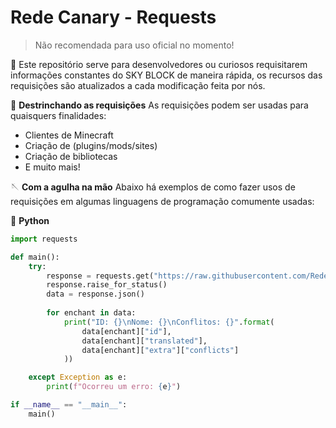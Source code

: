 # Rede Canary - Requests
> Não recomendada para uso oficial no momento!

🧩 Este repositório serve para desenvolvedores ou curiosos requisitarem informações constantes do SKY BLOCK de maneira rápida,
os recursos das requisições são atualizados a cada modificação feita por nós.

🧶 **Destrinchando as requisições**
As requisições podem ser usadas para quaisquers finalidades:
  - Clientes de Minecraft
  - Criação de (plugins/mods/sites)
  - Criação de bibliotecas
  - E muito mais!

🪡 **Com a agulha na mão**
Abaixo há exemplos de como fazer usos de requisições em algumas
linguagens de programação comumente usadas:

🐍 **Python**
```python
import requests

def main():
    try:
        response = requests.get("https://raw.githubusercontent.com/RedeCanary/redecanary-requests/refs/heads/main/enchants.json")
        response.raise_for_status()
        data = response.json()
        
        for enchant in data:
            print("ID: {}\nNome: {}\nConflitos: {}".format(
                data[enchant]["id"], 
                data[enchant]["translated"], 
                data[enchant]["extra"]["conflicts"]
            ))

    except Exception as e:
        print(f"Ocorreu um erro: {e}")

if __name__ == "__main__":
    main()
```
